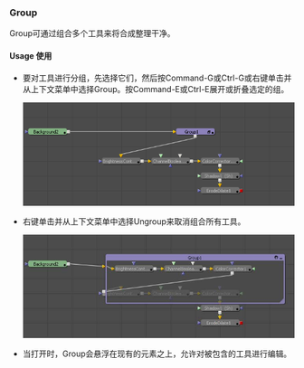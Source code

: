 ### Group

Group可通过组合多个工具来将合成整理干净。

#### Usage 使用

- 要对工具进行分组，先选择它们，然后按Command-G或Ctrl-G或右键单击并从上下文菜单中选择Group。按Command-E或Ctrl-E展开或折叠选定的组。

  ![Group_Usage1](images\Group_Usage1.png)

- 右键单击并从上下文菜单中选择Ungroup来取消组合所有工具。

  ![Group_Usage2](images\Group_Usage2.jpg)

- 当打开时，Group会悬浮在现有的元素之上，允许对被包含的工具进行编辑。